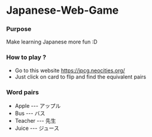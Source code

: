# Japanese-Web-Game
### Purpose
Make learning Japanese more fun :D
### How to play ?
- Go to this website https://jpcg.neocities.org/
- Just click on card to flip and find the equivalent pairs
### Word pairs
- Apple --- アップル
- Bus --- バス
- Teacher --- 先生
- Juice --- ジュース
